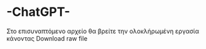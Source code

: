 # -ChatGPT-
Στο επισυναπτόμενο αρχείο θα βρείτε την ολοκλήρωμένη εργασία κάνοντας Download raw file 

